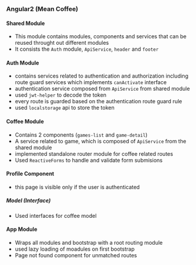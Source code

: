 ### Angular2 (Mean Coffee)

#### Shared Module

* This module contains modules, components and services that can be reused throught out different modules
* It consists the `Auth` module, `ApiService`, `header` and `footer`

#### Auth Module

* contains services related to authentication and authorization including route guard services which implements `canActivate` interface
* authentication service composed from `ApiService` from shared module
* used `jwt-helper` to decode the token
* every route is guarded based on the authentication route guard rule
* used `localstorage` api to store the token

#### Coffee Module

* Contains 2 components (`games-list` and `game-detail`)
* A service related to game, which is composed of `ApiService` from the shared module
* implemented standalone router module for coffee related routes
* Used `ReactiveForms` to handle and validate form submisions

#### Profile Component

* this page is visible only if the user is authenticated

##### Model (Interface)
  
* Used interfaces for coffee model

#### App Module

* Wraps all modules and bootstrap with a root routing module
* used lazy loading of moadules on first bootstrap
* Page not found component for unmatched routes
